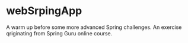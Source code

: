 # webSrpingApp
A warm up before some more advanced Spring challenges. 
An exercise qriginating from Spring Guru online course.
